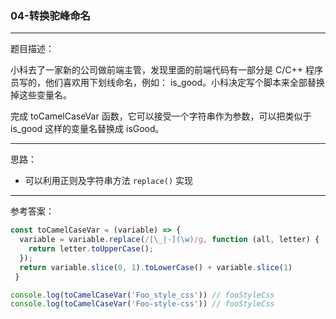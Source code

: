 ### 04-转换驼峰命名

---

题目描述：

小科去了一家新的公司做前端主管，发现里面的前端代码有一部分是 C/C++ 程序员写的，他们喜欢用下划线命名，例如： is_good。小科决定写个脚本来全部替换掉这些变量名。

完成 toCamelCaseVar 函数，它可以接受一个字符串作为参数，可以把类似于 is_good 这样的变量名替换成 isGood。

---

思路：

- 可以利用正则及字符串方法 `replace()` 实现

---

参考答案：

```js
const toCamelCaseVar = (variable) => {
  variable = variable.replace(/[\_|-](\w)/g, function (all, letter) {
    return letter.toUpperCase();
  });
  return variable.slice(0, 1).toLowerCase() + variable.slice(1)
 }

console.log(toCamelCaseVar('Foo_style_css')) // fooStyleCss
console.log(toCamelCaseVar('Foo-style-css')) // fooStyleCss
```